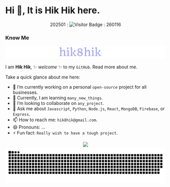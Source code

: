 # Hi 👋, It is Hik Hik here.

<div align="center">
  <!-- Visitor Badge at the Top -->
202501 : 
  <img src="https://api.visitorbadge.io/api/visitors?path=https%3A%2F%2Fgithub.com%2Fhik8hik%2Fhik8hik&label=VISITORS&labelColor=%23000&countColor=%230A0209" alt="Visitor Badge" /> : 260116
</div>

### Know Me

<div align="center">
  <a href="https://hik8hik.github.io">
    <img src="https://github.com/hik8hik/hik8hik/blob/main/assets/images/general/welcome_message.svg" alt="Welcome SVG" />
  </a>
</div>

I am **Hik Hik**, ✨ _welcome_ ✨ to my `GitHub`. Read more about me.

Take a quick glance about me here:
- 🔭 I’m currently working on a personal `open-source` project for all businesses.
- 🌱 Currently, I am learning `many_new_things`.
- 👯 I’m looking to collaborate on `any_project`.
- 💬 Ask me about `Javascript`, `Python`, `Node.js`, `React`, `MongoDB`, `Firebase`, or `Express`.
- 📫 How to reach me: `hik8hik@gmail.com`.
- 😄 Pronouns: ...
- ⚡ Fun fact: `Really wish to have a tough project`.

<div align="center">
  <!-- GitHub Stats -->
  <img src="https://github-readme-stats.vercel.app/api?username=hik8hik&theme=tokyonight&show_icons=true&hide_border=true&count_private=true&include_all_commits=true" />
</div>

<div align="center">
  <!-- GitHub Snake -->
  <a href="https://hik8hik.github.io">
    <img src="https://github.com/hik8hik/hik8hik/blob/main/assets/images/general/github_snake.svg" alt="GitHub Contribution Snake" />
  </a>
</div>
